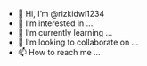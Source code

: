 - 👋 Hi, I’m @rizkidwi1234
- 👀 I’m interested in ...
- 🌱 I’m currently learning ...
- 💞️ I’m looking to collaborate on ...
- 📫 How to reach me ...

<!---
rizkidwi1234/aplikasi penjualan sampah is a ✨ special ✨ repository because its `README.md` (this file) appears on your GitHub profile.
You can click the Preview link to take a look at your changes.
--->
